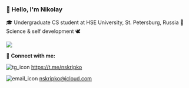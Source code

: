 ### 👋 Hello, I'm Nikolay

🎓 Undergraduate CS student at HSE University, St. Petersburg, Russia
📐 Science & self development 🕊️

![](https://komarev.com/ghpvc/?username=Skripkon&label=PROFILE+VIEWS&color=brightgreen)


🔗 **Connect with me:**

![tg_icon](https://github.com/Skripkon/Skripkon/assets/78466953/810b8e70-cbed-446d-aebc-dcd4c8af5794) https://t.me/nskripko

![email_icon](https://github.com/Skripkon/Skripkon/assets/78466953/cf87e425-88ed-4722-9f97-f26c744424bf) nskripko@icloud.com 
